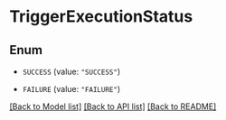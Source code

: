 # TriggerExecutionStatus

## Enum


* `SUCCESS` (value: `"SUCCESS"`)

* `FAILURE` (value: `"FAILURE"`)


[[Back to Model list]](../README.md#documentation-for-models) [[Back to API list]](../README.md#documentation-for-api-endpoints) [[Back to README]](../README.md)


